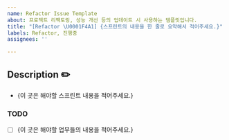 ```yaml
---
name: Refactor Issue Template
about: 프로젝트 리팩토링, 성능 개선 등의 업데이트 시 사용하는 템플릿입니다.
title: "[Refactor \U0001F4A1] {스프린트의 내용을 한 줄로 요약해서 적어주세요.}"
labels: Refactor, 진행중
assignees: ''

---
```


## Description ✏️
* {이 곳은 해야할 스프린트 내용을 적어주세요.}

### TODO
- [ ] {이 곳은 해야할 업무들의 내용을 적어주세요.}
